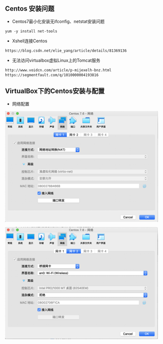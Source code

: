 ## Centos 安装问题

- Centos7最小化安装无ifconfig、netstat安装问题

```shell
yum -y install net-tools
```

- Xshell连接Centos

```shell
https://blog.csdn.net/elie_yang/article/details/81369136
```

- 无法访问virtualbox虚拟Linux上的Tomcat服务

```shell
http://www.voidcn.com/article/p-mijexelh-bnz.html
https://segmentfault.com/q/1010000004193816
```

## VirtualBox下的Centos安装与配置

- 网络配置

![image-20200229171034593](assets/image-20200229171034593.png)

![image-20200229171108561](assets/image-20200229171108561.png)
